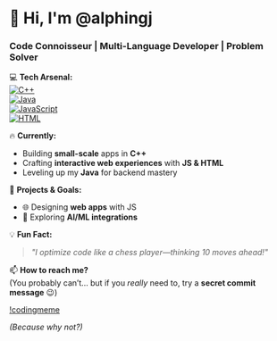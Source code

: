 # 👋 Hi, I'm **@alphingj**  
### **Code Connoisseur | Multi-Language Developer | Problem Solver**  

💻 **Tech Arsenal:**  
[![C++](https://img.shields.io/badge/C++-Expert-blue?logo=c%2B%2B&logoColor=white)](https://en.cppreference.com/)  
[![Java](https://img.shields.io/badge/Java-Proficient-orange?logo=openjdk)](https://www.java.com/)  
[![JavaScript](https://img.shields.io/badge/JavaScript-Dev-yellow?logo=javascript)](https://developer.mozilla.org/en-US/docs/Web/JavaScript)  
[![HTML](https://img.shields.io/badge/HTML-Creator-red?logo=html5)](https://developer.mozilla.org/en-US/docs/Web/HTML)  

🔥 **Currently:**  
- Building **small-scale** apps in **C++**  
- Crafting **interactive web experiences** with **JS & HTML**  
- Leveling up my **Java** for backend mastery  

🚀 **Projects & Goals:**  
 
- 🌐 Designing **web apps** with JS  
- 🤖 Exploring **AI/ML integrations**  

💡 **Fun Fact:**  
> *"I optimize code like a chess player—thinking 10 moves ahead!"*  

📫 **How to reach me?**  
(You probably can’t… but if you *really* need to, try a **secret commit message** 😉)  

[!codingmeme](https://media.giphy.com/media/LmNwrBhejkK9EFP504/giphy.gif) 

*(Because why not?)*  


